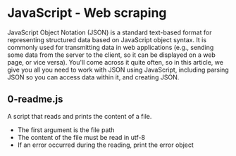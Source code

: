 # JavaScript - Web scraping
JavaScript Object Notation (JSON) is a standard text-based format for representing structured data based on JavaScript object syntax. It is commonly used for transmitting data in web applications (e.g., sending some data from the server to the client, so it can be displayed on a web page, or vice versa). You'll come across it quite often, so in this article, we give you all you need to work with JSON using JavaScript, including parsing JSON so you can access data within it, and creating JSON.
## 0-readme.js 
A script that reads and prints the content of a file.
* The first argument is the file path
* The content of the file must be read in utf-8
* If an error occurred during the reading, print the error object
